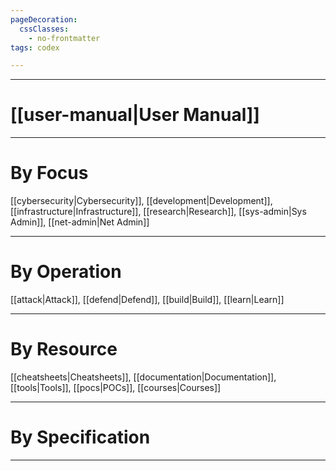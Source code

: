 ```yaml
---
pageDecoration:
  cssClasses:
    - no-frontmatter
tags: codex

---
```

---
# [[user-manual|User Manual]]

---
# By Focus
 [[cybersecurity|Cybersecurity]], [[development|Development]], [[infrastructure|Infrastructure]], [[research|Research]], [[sys-admin|Sys Admin]], [[net-admin|Net Admin]]

---
# By Operation
[[attack|Attack]], [[defend|Defend]], [[build|Build]], [[learn|Learn]] 

---
# By Resource
[[cheatsheets|Cheatsheets]], [[documentation|Documentation]], [[tools|Tools]], [[pocs|POCs]], [[courses|Courses]]

---
# By Specification

---

